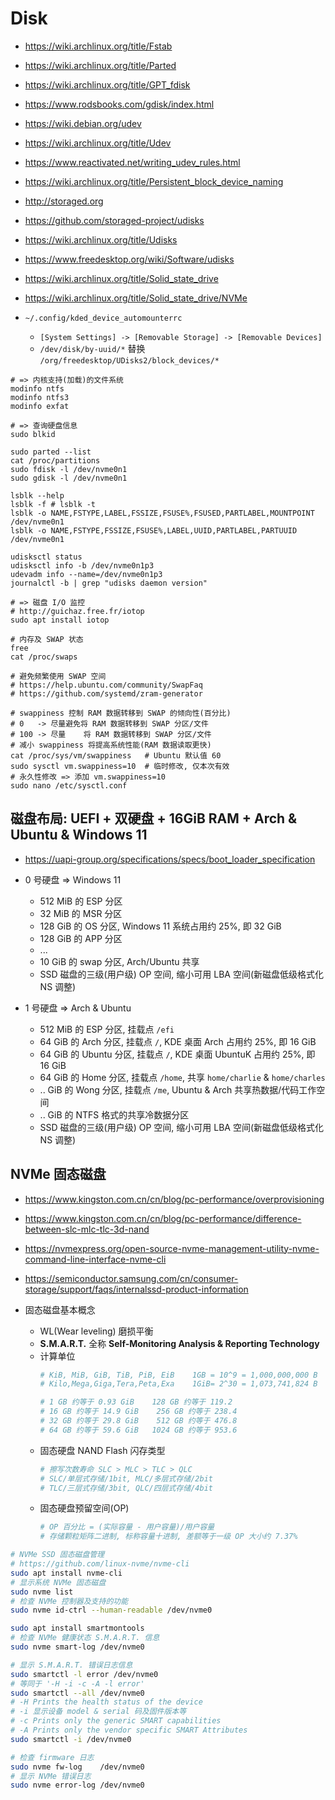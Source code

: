 # Disk

- https://wiki.archlinux.org/title/Fstab
- https://wiki.archlinux.org/title/Parted
- https://wiki.archlinux.org/title/GPT_fdisk
- https://www.rodsbooks.com/gdisk/index.html

- https://wiki.debian.org/udev
- https://wiki.archlinux.org/title/Udev
- https://www.reactivated.net/writing_udev_rules.html
- https://wiki.archlinux.org/title/Persistent_block_device_naming

- http://storaged.org
- https://github.com/storaged-project/udisks
- https://wiki.archlinux.org/title/Udisks
- https://www.freedesktop.org/wiki/Software/udisks
- https://wiki.archlinux.org/title/Solid_state_drive
- https://wiki.archlinux.org/title/Solid_state_drive/NVMe

- `~/.config/kded_device_automounterrc`
  * `[System Settings] -> [Removable Storage] -> [Removable Devices]`
  * `/dev/disk/by-uuid/*` 替换 `/org/freedesktop/UDisks2/block_devices/*`

```shell
# => 内核支持(加载)的文件系统
modinfo ntfs
modinfo ntfs3
modinfo exfat

# => 查询硬盘信息
sudo blkid

sudo parted --list
cat /proc/partitions
sudo fdisk -l /dev/nvme0n1
sudo gdisk -l /dev/nvme0n1

lsblk --help
lsblk -f # lsblk -t
lsblk -o NAME,FSTYPE,LABEL,FSSIZE,FSUSE%,FSUSED,PARTLABEL,MOUNTPOINT  /dev/nvme0n1
lsblk -o NAME,FSTYPE,FSSIZE,FSUSE%,LABEL,UUID,PARTLABEL,PARTUUID      /dev/nvme0n1

udisksctl status
udisksctl info -b /dev/nvme0n1p3
udevadm info --name=/dev/nvme0n1p3
journalctl -b | grep "udisks daemon version"

# => 磁盘 I/O 监控
# http://guichaz.free.fr/iotop
sudo apt install iotop

# 内存及 SWAP 状态
free
cat /proc/swaps

# 避免频繁使用 SWAP 空间
# https://help.ubuntu.com/community/SwapFaq
# https://github.com/systemd/zram-generator

# swappiness 控制 RAM 数据转移到 SWAP 的倾向性(百分比)
# 0   -> 尽量避免将 RAM 数据转移到 SWAP 分区/文件
# 100 -> 尽量    将 RAM 数据转移到 SWAP 分区/文件
# 减小 swappiness 将提高系统性能(RAM 数据读取更快)
cat /proc/sys/vm/swappiness   # Ubuntu 默认值 60
sudo sysctl vm.swappiness=10  # 临时修改, 仅本次有效
# 永久性修改 => 添加 vm.swappiness=10
sudo nano /etc/sysctl.conf
```

## 磁盘布局: UEFI + 双硬盘 + 16GiB RAM + Arch & Ubuntu & Windows 11

- https://uapi-group.org/specifications/specs/boot_loader_specification

- 0 号硬盘 => Windows 11
  * 512 MiB   的 ESP   分区
  *  32 MiB   的 MSR   分区
  * 128 GiB   的 OS    分区, Windows 11 系统占用约 25%, 即 32 GiB
  * 128 GiB   的 APP   分区
  * ...
  *  10 GiB   的 swap  分区, Arch/Ubuntu 共享
  * SSD 磁盘的三级(用户级) OP 空间, 缩小可用 LBA 空间(新磁盘低级格式化 NS 调整)

- 1 号硬盘 => Arch & Ubuntu
  * 512 MiB   的 ESP    分区, 挂载点 `/efi`
  * 64 GiB    的 Arch   分区, 挂载点 `/`, KDE 桌面 Arch    占用约 25%, 即 16 GiB
  * 64 GiB    的 Ubuntu 分区, 挂载点 `/`, KDE 桌面 UbuntuK 占用约 25%, 即 16 GiB
  * 64 GiB    的 Home   分区, 挂载点 `/home`, 共享 `home/charlie` & `home/charles`
  * .. GiB    的 Wong   分区, 挂载点 `/me`, Ubuntu & Arch 共享热数据/代码工作空间
  * .. GiB    的 NTFS 格式的共享冷数据分区
  * SSD 磁盘的三级(用户级) OP 空间, 缩小可用 LBA 空间(新磁盘低级格式化 NS 调整)

## NVMe 固态磁盘

- https://www.kingston.com.cn/cn/blog/pc-performance/overprovisioning
- https://www.kingston.com.cn/cn/blog/pc-performance/difference-between-slc-mlc-tlc-3d-nand
- https://nvmexpress.org/open-source-nvme-management-utility-nvme-command-line-interface-nvme-cli
- https://semiconductor.samsung.com/cn/consumer-storage/support/faqs/internalssd-product-information

- 固态磁盘基本概念
  * WL(Wear leveling) 磨损平衡
  * __S.M.A.R.T.__ 全称 __Self-Monitoring Analysis & Reporting Technology__
  * 计算单位
    ```bash
    # KiB, MiB, GiB, TiB, PiB, EiB    1GB = 10^9 = 1,000,000,000 B
    # Kilo,Mega,Giga,Tera,Peta,Exa    1GiB= 2^30 = 1,073,741,824 B

    # 1 GB 约等于 0.93 GiB    128 GB 约等于 119.2
    # 16 GB 约等于 14.9 GiB    256 GB 约等于 238.4
    # 32 GB 约等于 29.8 GiB    512 GB 约等于 476.8
    # 64 GB 约等于 59.6 GiB   1024 GB 约等于 953.6
    ```
  * 固态硬盘 NAND Flash 闪存类型
    ```bash
    # 擦写次数寿命 SLC > MLC > TLC > QLC
    # SLC/单层式存储/1bit, MLC/多层式存储/2bit
    # TLC/三层式存储/3bit, QLC/四层式存储/4bit
    ```
  * 固态硬盘预留空间(OP)
    ```bash
    # OP 百分比 = (实际容量 - 用户容量)/用户容量
    # 存储颗粒矩阵二进制, 标称容量十进制, 差额等于一级 OP 大小约 7.37%
    ```

```bash
# NVMe SSD 固态磁盘管理
# https://github.com/linux-nvme/nvme-cli
sudo apt install nvme-cli
# 显示系统 NVMe 固态磁盘
sudo nvme list
# 检查 NVMe 控制器及支持的功能
sudo nvme id-ctrl --human-readable /dev/nvme0

sudo apt install smartmontools
# 检查 NVMe 健康状态 S.M.A.R.T. 信息
sudo nvme smart-log /dev/nvme0

# 显示 S.M.A.R.T. 错误日志信息
sudo smartctl -l error /dev/nvme0
# 等同于 '-H -i -c -A -l error'
sudo smartctl --all /dev/nvme0
# -H Prints the health status of the device
# -i 显示设备 model & serial 码及固件版本等
# -c Prints only the generic SMART capabilities
# -A Prints only the vendor specific SMART Attributes
sudo smartctl -i /dev/nvme0

# 检查 firmware 日志
sudo nvme fw-log    /dev/nvme0
# 显示 NVMe 错误日志
sudo nvme error-log /dev/nvme0
```
